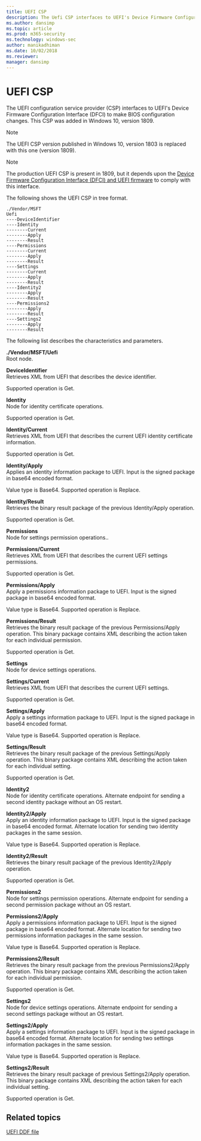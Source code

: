 ```yaml
---
title: UEFI CSP
description: The Uefi CSP interfaces to UEFI's Device Firmware Configuration Interface (DFCI) to make BIOS configuration changes.
ms.author: dansimp
ms.topic: article
ms.prod: m365-security
ms.technology: windows-sec
author: manikadhiman
ms.date: 10/02/2018
ms.reviewer: 
manager: dansimp
---
```


# UEFI CSP


The UEFI configuration service provider (CSP) interfaces to UEFI's Device Firmware Configuration Interface (DFCI) to make BIOS configuration changes. This CSP was added in Windows 10, version 1809.

> [!NOTE]
> The UEFI CSP version published in Windows 10, version 1803 is replaced with this one (version 1809).

> [!NOTE]
> The production UEFI CSP is present in 1809, but it depends upon the [Device Firmware Configuration Interface (DFCI) and UEFI firmware](https://microsoft.github.io/mu/dyn/mu_plus/DfciPkg/Docs/Dfci_Feature/) to comply with this interface.

The following shows the UEFI CSP in tree format.
```
./Vendor/MSFT
Uefi
----DeviceIdentifier
----Identity
--------Current
--------Apply
--------Result
----Permissions
--------Current
--------Apply
--------Result
----Settings
--------Current
--------Apply
--------Result
----Identity2
--------Apply
--------Result
----Permissions2
--------Apply
--------Result
----Settings2
--------Apply
--------Result
```
The following list describes the characteristics and parameters.

<a href="" id="uefi"></a>**./Vendor/MSFT/Uefi**  
Root node.

<a href="" id="deviceidentifier"></a>**DeviceIdentifier**  
Retrieves XML from UEFI that describes the device identifier.

Supported operation is Get.

<a href="" id="identity"></a>**Identity**  
Node for identity certificate operations.

Supported operation is Get.

<a href="" id="identity-current"></a>**Identity/Current**  
Retrieves XML from UEFI that describes the current UEFI identity certificate information.

Supported operation is Get.

<a href="" id="identity-apply"></a>**Identity/Apply**  
Applies an identity information package to UEFI. Input is the signed package in base64 encoded format.

Value type is Base64. Supported operation is Replace.

<a href="" id="identity-result"></a>**Identity/Result**  
Retrieves the binary result package of the previous Identity/Apply operation.

Supported operation is Get.

<a href="" id="permissions"></a>**Permissions**  
Node for settings permission operations..

<a href="" id="permissions-current"></a>**Permissions/Current**  
Retrieves XML from UEFI that describes the current UEFI settings permissions.

Supported operation is Get.

<a href="" id="permissions-apply"></a>**Permissions/Apply**  
Apply a permissions information package to UEFI. Input is the signed package in base64 encoded format.

Value type is Base64. Supported operation is Replace.

<a href="" id="permissions-result"></a>**Permissions/Result**  
Retrieves the binary result package of the previous Permissions/Apply operation. This binary package contains XML describing the action taken for each individual permission.

Supported operation is Get.

<a href="" id="settings"></a>**Settings**  
Node for device settings operations.

<a href="" id="settings-current"></a>**Settings/Current**  
Retrieves XML from UEFI that describes the current UEFI settings.

Supported operation is Get.

<a href="" id="settings-apply"></a>**Settings/Apply**  
Apply a settings information package to UEFI. Input is the signed package in base64 encoded format.

Value type is Base64. Supported operation is Replace.

<a href="" id="settings-result"></a>**Settings/Result**  
Retrieves the binary result package of the previous Settings/Apply operation. This binary package contains XML describing the action taken for each individual setting.

Supported operation is Get.

<a href="" id="identity2"></a>**Identity2**  
Node for identity certificate operations. Alternate endpoint for sending a second identity package without an OS restart.

<a href="" id="identity2-apply"></a>**Identity2/Apply**  
Apply an identity information package to UEFI. Input is the signed package in base64 encoded format. Alternate location for sending two identity packages in the same session.

Value type is Base64. Supported operation is Replace.

<a href="" id="identity2-result"></a>**Identity2/Result**  
Retrieves the binary result package of the previous Identity2/Apply operation.

Supported operation is Get.

<a href="" id="permissions2"></a>**Permissions2**  
Node for settings permission operations. Alternate endpoint for sending a second permission package without an OS restart.

<a href="" id="permissions2-apply"></a>**Permissions2/Apply**  
Apply a permissions information package to UEFI. Input is the signed package in base64 encoded format. Alternate location for sending two permissions information packages in the same session.

Value type is Base64. Supported operation is Replace.

<a href="" id="permissions2-result"></a>**Permissions2/Result**  
Retrieves the binary result package from the previous Permissions2/Apply operation. This binary package contains XML describing the action taken for each individual permission.

Supported operation is Get.

<a href="" id="settings2"></a>**Settings2**  
Node for device settings operations. Alternate endpoint for sending a second settings package without an OS restart.

<a href="" id="settings2-apply"></a>**Settings2/Apply**  
Apply a settings information package to UEFI. Input is the signed package in base64 encoded format. Alternate location for sending two settings information packages in the same session.

Value type is Base64. Supported operation is Replace.

<a href="" id="settings2-result"></a>**Settings2/Result**  
Retrieves the binary result package of previous Settings2/Apply operation. This binary package contains XML describing the action taken for each individual setting.

Supported operation is Get.


## Related topics

[UEFI DDF file](./uefi-ddf.md)
